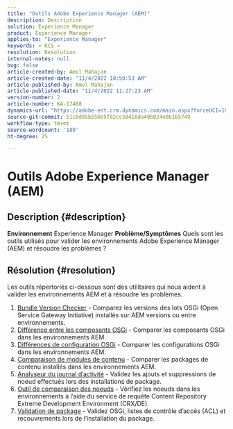 ```yaml
---
title: "Outils Adobe Experience Manager (AEM)"
description: Description
solution: Experience Manager
product: Experience Manager
applies-to: "Experience Manager"
keywords: « KCS »
resolution: Resolution
internal-notes: null
bug: false
article-created-by: Amol Mahajan
article-created-date: "11/4/2022 10:50:53 AM"
article-published-by: Amol Mahajan
article-published-date: "11/4/2022 11:27:23 AM"
version-number: 2
article-number: KA-17488
dynamics-url: "https://adobe-ent.crm.dynamics.com/main.aspx?forceUCI=1&pagetype=entityrecord&etn=knowledgearticle&id=e87d6a88-2e5c-ed11-9561-6045bd006704"
source-git-commit: 51cbd95b55bb5f02cc58418da406024e0b165749
workflow-type: tm+mt
source-wordcount: '189'
ht-degree: 2%

---
```


# Outils Adobe Experience Manager (AEM)

## Description {#description}

<b>Environnement</b>
Experience Manager
<b>Problème/Symptômes</b>
Quels sont les outils utilisés pour valider les environnements Adobe Experience Manager (AEM) et résoudre les problèmes ?


## Résolution {#resolution}

Les outils répertoriés ci-dessous sont des utilitaires qui nous aident à valider les environnements AEM et à résoudre les problèmes.<br>
1. [Bundle Version Checker](https://helpx.adobe.com/experience-manager/kb/tools/bundle-version-checker.html) - Comparez les versions des lots OSGi (Open Service Gateway Initiative) installés sur AEM versions ou entre environnements.
2. [Différence entre les composants OSGi](https://helpx.adobe.com/experience-manager/kb/tools/osgi-component-diff.html) - Comparer les composants OSGi dans les environnements AEM.
3. [Différences de configuration OSGi](https://helpx.adobe.com/experience-manager/kb/tools/osgi-configuration-diff.html) - Comparer les configurations OSGi dans les environnements AEM.
4. [Comparaison de modules de contenu](https://helpx.adobe.com/experience-manager/kb/tools/content-package-comparator.html) - Comparer les packages de contenu installés dans les environnements AEM.
5. [Analyseur du journal d’activité](https://helpx.adobe.com/experience-manager/kb/tools/activity-log-analyzer.html) - Validez les ajouts et suppressions de noeud effectués lors des installations de package.
6. [Outil de comparaison des noeuds](https://helpx.adobe.com/experience-manager/kb/tools/aem-node-diff.html) - Vérifiez les noeuds dans les environnements à l’aide du service de requête Content Repository Extreme Development Environment (CRX/DE).
7. [Validation de package](https://helpx.adobe.com/experience-manager/6-4/sites/administering/using/package-manager.html#ValidatingPackages) - Validez OSGi, listes de contrôle d’accès (ACL) et recouvrements lors de l’installation du package.

